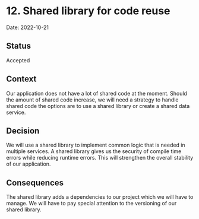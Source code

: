 # 12.  Shared library for code reuse
Date: 2022-10-21

## Status
Accepted

## Context
Our application does not have a lot of shared code at the moment. Should the amount of shared code increase, we will need a strategy to handle shared code the options are to use a shared library or create a shared data service.

## Decision
We will use a shared library to implement common logic that is needed in multiple services. A shared library gives us the security of compile time errors while reducing runtime errors. This will strengthen the overall stability of our application.

## Consequences
The shared library adds a dependencies to our project which we will have to manage. We will have to pay special attention to the versioning of our shared library.